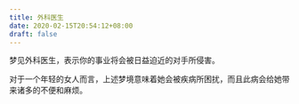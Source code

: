 ```yaml
---
title: 外科医生
date: 2020-02-15T20:54:12+08:00
draft: false
---
```


梦见外科医生，表示你的事业将会被日益迫近的对手所侵害。

对于一个年轻的女人而言，上述梦境意味着她会被疾病所困扰，而且此病会给她带来诸多的不便和麻烦。

